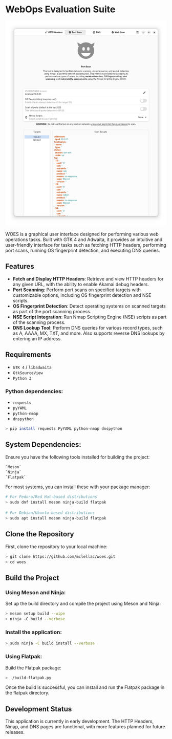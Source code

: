 # WebOps Evaluation Suite

![woes](images/app.png)

WOES is a graphical user interface designed for performing various web operations tasks. Built with GTK 4 and Adwaita, it provides an intuitive and user-friendly interface for tasks such as fetching HTTP headers, performing port scans, running OS fingerprint detection, and executing DNS queries.

## Features
- **Fetch and Display HTTP Headers**: Retrieve and view HTTP headers for any given URL, with the ability to enable Akamai debug headers.
- **Port Scanning**: Perform port scans on specified targets with customizable options, including OS fingerprint detection and NSE scripts.
- **OS Fingerprint Detection**: Detect operating systems on scanned targets as part of the port scanning process.
- **NSE Script Integration**: Run Nmap Scripting Engine (NSE) scripts as part of the scanning process.
- **DNS Lookup Tool**: Perform DNS queries for various record types, such as A, AAAA, MX, TXT, and more. Also supports reverse DNS lookups by entering an IP address.

## Requirements

- `GTK 4` / `libadwaita`
- `GtkSourceView`
- `Python 3`

### Python dependencies: 
- `requests` 
- `pyYAML` 
- `python-nmap`
- `dnspython`

```bash
> pip install requests PyYAML python-nmap dnspython
```

## System Dependencies:

Ensure you have the following tools installed for building the project:

    `Meson`
    `Ninja`
    `Flatpak`

For most systems, you can install these with your package manager:

```bash
# For Fedora/Red Hat-based distributions
> sudo dnf install meson ninja-build flatpak

# For Debian/Ubuntu-based distributions
> sudo apt install meson ninja-build flatpak
```

## Clone the Repository

First, clone the repository to your local machine:

```bash
> git clone https://github.com/mclellac/woes.git
> cd woes
```

## Build the Project

### Using Meson and Ninja:

Set up the build directory and compile the project using Meson and Ninja:

```bash
> meson setup build --wipe
> ninja -C build --verbose
```

### Install the application:

```bash
> sudo ninja -C build install --verbose
```

### Using Flatpak:

Build the Flatpak package:

```bash
> ./build-flatpak.py
```

Once the build is successful, you can install and run the Flatpak package in the flatpak directory.

## Development Status
This application is currently in early development. The HTTP Headers, Nmap, and DNS pages are functional, with more features planned for future releases.
